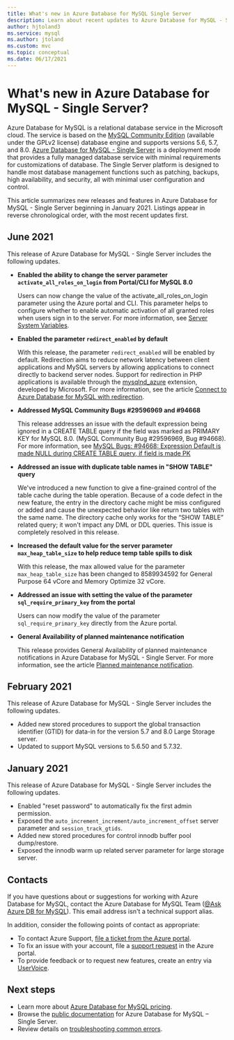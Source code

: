 ```yaml
---
title: What's new in Azure Database for MySQL Single Server
description: Learn about recent updates to Azure Database for MySQL - Single server, a relational database service in the Microsoft cloud based on the MySQL Community Edition.
author: hjtoland3
ms.service: mysql
ms.author: jtoland
ms.custom: mvc
ms.topic: conceptual
ms.date: 06/17/2021
---
```

# What's new in Azure Database for MySQL - Single Server?

Azure Database for MySQL is a relational database service in the Microsoft cloud. The service is based on the [MySQL Community Edition](https://www.mysql.com/products/community/) (available under the GPLv2 license) database engine and supports versions 5.6, 5.7, and 8.0. [Azure Database for MySQL - Single Server](https://docs.microsoft.com/azure/mysql/overview#azure-database-for-mysql---single-server) is a deployment mode that provides a fully managed database service with minimal requirements for customizations of database. The Single Server platform is designed to handle most database management functions such as patching, backups, high availability, and security, all with minimal user configuration and control.

This article summarizes new releases and features in Azure Database for MySQL - Single Server beginning in January 2021. Listings appear in reverse chronological order, with the most recent updates first.

## June 2021
  
This release of Azure Database for MySQL - Single Server includes the following updates.

- **Enabled the ability to change the server parameter `activate_all_roles_on_login` from Portal/CLI for MySQL 8.0**

  Users can now change the value of the activate_all_roles_on_login parameter using the Azure portal and CLI. This parameter helps to configure whether to enable automatic activation of all granted roles when users sign in to the server. For more information, see  [Server System Variables](https://dev.mysql.com/doc/refman/8.0/en/server-system-variables.html).

- **Enabled the parameter `redirect_enabled` by default**

  With this release, the parameter `redirect_enabled` will be enabled by default. Redirection aims to reduce network latency between client applications and MySQL servers by allowing applications to connect directly to backend server nodes. Support for redirection in PHP applications is available through the [mysqlnd_azure](https://github.com/microsoft/mysqlnd_azure) extension, developed by Microsoft. For more information, see the article [Connect to Azure Database for MySQL with redirection](howto-redirection.md).

- **Addressed MySQL Community Bugs #29596969 and #94668**

  This release addresses an issue with the default expression being ignored in a CREATE TABLE query if the field was marked as PRIMARY KEY for MySQL 8.0. (MySQL Community Bug #29596969, Bug #94668). For more information, see [MySQL Bugs: #94668: Expression Default is made NULL during CREATE TABLE query, if field is made PK](https://bugs.mysql.com/bug.php?id=94668)

- **Addressed an issue with duplicate table names in "SHOW TABLE" query**

  We've introduced a new function to give a fine-grained control of the table cache during the table operation. Because of a code defect in the new feature, the entry in the directory cache might be miss configured or added and cause the unexpected behavior like return two tables with the same name. The directory cache only works for the “SHOW TABLE” related query; it won't impact any DML or DDL queries. This issue is completely resolved in this release.

- **Increased the default value for the server parameter `max_heap_table_size` to help reduce temp table spills to disk**

  With this release, the max allowed value for the parameter `max_heap_table_size` has been changed to 8589934592 for General Purpose 64 vCore and Memory Optimize 32 vCore.

- **Addressed an issue with setting the value of the parameter `sql_require_primary_key` from the portal**

  Users can now modify the value of the parameter `sql_require_primary_key` directly from the Azure portal.

- **General Availability of planned maintenance notification**

  This release provides General Availability of planned maintenance notifications in Azure Database for MySQL - Single Server. For more information, see the article [Planned maintenance notification](concepts-planned-maintenance-notification.md).

## February 2021

This release of Azure Database for MySQL - Single Server includes the following updates.

- Added new stored procedures to support the global transaction identifier (GTID) for data-in for the version 5.7 and 8.0 Large Storage server.
- Updated to support MySQL versions to 5.6.50 and 5.7.32.

## January 2021

This release of Azure Database for MySQL - Single Server includes the following updates.

- Enabled "reset password" to automatically fix the first admin permission.
- Exposed the `auto_increment_increment/auto_increment_offset` server parameter and `session_track_gtids`.
- Added new stored procedures for control innodb buffer pool dump/restore.
- Exposed the innodb warm up related server parameter for large storage server.

## Contacts

If you have questions about or suggestions for working with Azure Database for MySQL, contact the Azure Database for MySQL Team ([@Ask Azure DB for MySQL](mailto:AskAzureDBforMySQL@service.microsoft.com)). This email address isn't a technical support alias.

In addition, consider the following points of contact as appropriate:

- To contact Azure Support, [file a ticket from the Azure portal](https://portal.azure.com/?#blade/Microsoft_Azure_Support/HelpAndSupportBlade).
- To fix an issue with your account, file a [support request](https://ms.portal.azure.com/#blade/Microsoft_Azure_Support/HelpAndSupportBlade/newsupportrequest) in the Azure portal.
- To provide feedback or to request new features, create an entry via [UserVoice](https://feedback.azure.com/forums/597982-azure-database-for-mysql).

## Next steps

- Learn more about [Azure Database for MySQL pricing](https://azure.microsoft.com/pricing/details/mysql/server/).
- Browse the [public documentation](https://docs.microsoft.com/azure/mysql/single-server/) for Azure Database for MySQL – Single Server.
- Review details on [troubleshooting common errors](https://docs.microsoft.com/azure/mysql/howto-troubleshoot-common-errors).
